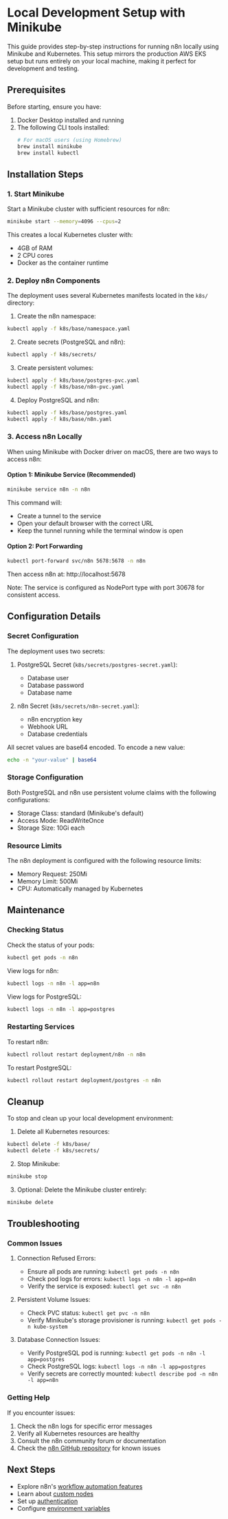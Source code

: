 # Local Development Setup with Minikube

This guide provides step-by-step instructions for running n8n locally using Minikube and Kubernetes. This setup mirrors the production AWS EKS setup but runs entirely on your local machine, making it perfect for development and testing.

## Prerequisites

Before starting, ensure you have:

1. Docker Desktop installed and running
2. The following CLI tools installed:
   ```bash
   # For macOS users (using Homebrew)
   brew install minikube
   brew install kubectl
   ```

## Installation Steps

### 1. Start Minikube

Start a Minikube cluster with sufficient resources for n8n:

```bash
minikube start --memory=4096 --cpus=2
```

This creates a local Kubernetes cluster with:

- 4GB of RAM
- 2 CPU cores
- Docker as the container runtime

### 2. Deploy n8n Components

The deployment uses several Kubernetes manifests located in the `k8s/` directory:

1. Create the n8n namespace:

```bash
kubectl apply -f k8s/base/namespace.yaml
```

2. Create secrets (PostgreSQL and n8n):

```bash
kubectl apply -f k8s/secrets/
```

3. Create persistent volumes:

```bash
kubectl apply -f k8s/base/postgres-pvc.yaml
kubectl apply -f k8s/base/n8n-pvc.yaml
```

4. Deploy PostgreSQL and n8n:

```bash
kubectl apply -f k8s/base/postgres.yaml
kubectl apply -f k8s/base/n8n.yaml
```

### 3. Access n8n Locally

When using Minikube with Docker driver on macOS, there are two ways to access n8n:

#### Option 1: Minikube Service (Recommended)

```bash
minikube service n8n -n n8n
```

This command will:

- Create a tunnel to the service
- Open your default browser with the correct URL
- Keep the tunnel running while the terminal window is open

#### Option 2: Port Forwarding

```bash
kubectl port-forward svc/n8n 5678:5678 -n n8n
```

Then access n8n at: http://localhost:5678

Note: The service is configured as NodePort type with port 30678 for consistent access.

## Configuration Details

### Secret Configuration

The deployment uses two secrets:

1. PostgreSQL Secret (`k8s/secrets/postgres-secret.yaml`):

   - Database user
   - Database password
   - Database name

2. n8n Secret (`k8s/secrets/n8n-secret.yaml`):
   - n8n encryption key
   - Webhook URL
   - Database credentials

All secret values are base64 encoded. To encode a new value:

```bash
echo -n "your-value" | base64
```

### Storage Configuration

Both PostgreSQL and n8n use persistent volume claims with the following configurations:

- Storage Class: standard (Minikube's default)
- Access Mode: ReadWriteOnce
- Storage Size: 10Gi each

### Resource Limits

The n8n deployment is configured with the following resource limits:

- Memory Request: 250Mi
- Memory Limit: 500Mi
- CPU: Automatically managed by Kubernetes

## Maintenance

### Checking Status

Check the status of your pods:

```bash
kubectl get pods -n n8n
```

View logs for n8n:

```bash
kubectl logs -n n8n -l app=n8n
```

View logs for PostgreSQL:

```bash
kubectl logs -n n8n -l app=postgres
```

### Restarting Services

To restart n8n:

```bash
kubectl rollout restart deployment/n8n -n n8n
```

To restart PostgreSQL:

```bash
kubectl rollout restart deployment/postgres -n n8n
```

## Cleanup

To stop and clean up your local development environment:

1. Delete all Kubernetes resources:

```bash
kubectl delete -f k8s/base/
kubectl delete -f k8s/secrets/
```

2. Stop Minikube:

```bash
minikube stop
```

3. Optional: Delete the Minikube cluster entirely:

```bash
minikube delete
```

## Troubleshooting

### Common Issues

1. Connection Refused Errors:

   - Ensure all pods are running: `kubectl get pods -n n8n`
   - Check pod logs for errors: `kubectl logs -n n8n -l app=n8n`
   - Verify the service is exposed: `kubectl get svc -n n8n`

2. Persistent Volume Issues:

   - Check PVC status: `kubectl get pvc -n n8n`
   - Verify Minikube's storage provisioner is running: `kubectl get pods -n kube-system`

3. Database Connection Issues:
   - Verify PostgreSQL pod is running: `kubectl get pods -n n8n -l app=postgres`
   - Check PostgreSQL logs: `kubectl logs -n n8n -l app=postgres`
   - Verify secrets are correctly mounted: `kubectl describe pod -n n8n -l app=n8n`

### Getting Help

If you encounter issues:

1. Check the n8n logs for specific error messages
2. Verify all Kubernetes resources are healthy
3. Consult the n8n community forum or documentation
4. Check the [n8n GitHub repository](https://github.com/n8n-io/n8n) for known issues

## Next Steps

- Explore n8n's [workflow automation features](https://docs.n8n.io/workflows/)
- Learn about [custom nodes](https://docs.n8n.io/nodes/custom-nodes/)
- Set up [authentication](https://docs.n8n.io/hosting/authentication/)
- Configure [environment variables](https://docs.n8n.io/hosting/environment-variables/)
